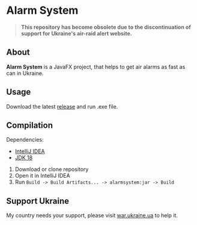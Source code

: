 # Alarm System

> **This repository has become obsolete due to the discontinuation of support for Ukraine's air-raid alert website.**

## About

**Alarm System** is a JavaFX project, that helps to get air alarms as fast as can in Ukraine.

## Usage
Download the latest [release](https://github.com/denis-hrebeniuk/alarmsystem/releases) and run .exe file.

## Compilation
Dependencies:
- [IntelliJ IDEA](https://www.jetbrains.com/idea/)
- [JDK 18](https://www.oracle.com/java/technologies/downloads/)

1. Download or clone repository
2. Open it in IntelliJ IDEA
3. Run `Build -> Build Artifacts... -> alarmsystem:jar -> Build`

## Support Ukraine
My country needs your support, please visit [war.ukraine.ua](https://war.ukraine.ua/support-ukraine/) to help it.
